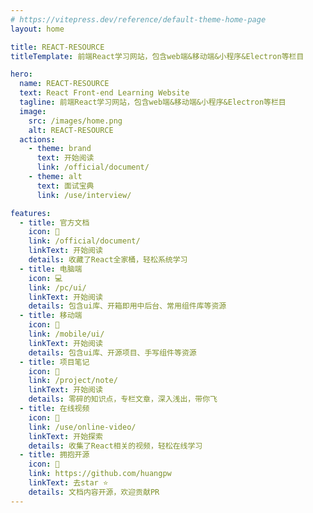 ```yaml
---
# https://vitepress.dev/reference/default-theme-home-page
layout: home

title: REACT-RESOURCE
titleTemplate: 前端React学习网站，包含web端&移动端&小程序&Electron等栏目

hero:
  name: REACT-RESOURCE
  text: React Front-end Learning Website
  tagline: 前端React学习网站，包含web端&移动端&小程序&Electron等栏目
  image:
    src: /images/home.png
    alt: REACT-RESOURCE
  actions:
    - theme: brand
      text: 开始阅读
      link: /official/document/
    - theme: alt
      text: 面试宝典
      link: /use/interview/

features:
  - title: 官方文档
    icon: 🍋
    link: /official/document/
    linkText: 开始阅读
    details: 收藏了React全家桶，轻松系统学习
  - title: 电脑端
    icon: 💻
    link: /pc/ui/
    linkText: 开始阅读
    details: 包含ui库、开箱即用中后台、常用组件库等资源
  - title: 移动端
    icon: 📱
    link: /mobile/ui/
    linkText: 开始阅读
    details: 包含ui库、开源项目、手写组件等资源
  - title: 项目笔记
    icon: 🍆
    link: /project/note/
    linkText: 开始阅读
    details: 零碎的知识点，专栏文章，深入浅出，带你飞
  - title: 在线视频
    icon: 🍨
    link: /use/online-video/
    linkText: 开始探索
    details: 收集了React相关的视频，轻松在线学习
  - title: 拥抱开源
    icon: 🚩
    link: https://github.com/huangpw
    linkText: 去star ⭐
    details: 文档内容开源，欢迎贡献PR
---
```

